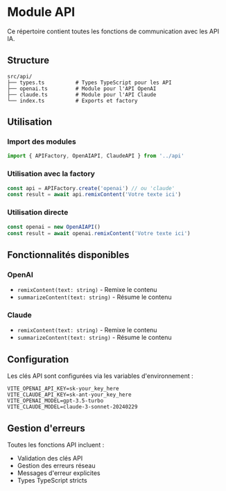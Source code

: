 # Module API

Ce répertoire contient toutes les fonctions de communication avec les API IA.

## Structure

```
src/api/
├── types.ts          # Types TypeScript pour les API
├── openai.ts         # Module pour l'API OpenAI
├── claude.ts         # Module pour l'API Claude
└── index.ts          # Exports et factory
```

## Utilisation

### Import des modules

```typescript
import { APIFactory, OpenAIAPI, ClaudeAPI } from '../api'
```

### Utilisation avec la factory

```typescript
const api = APIFactory.create('openai') // ou 'claude'
const result = await api.remixContent('Votre texte ici')
```

### Utilisation directe

```typescript
const openai = new OpenAIAPI()
const result = await openai.remixContent('Votre texte ici')
```

## Fonctionnalités disponibles

### OpenAI
- `remixContent(text: string)` - Remixe le contenu
- `summarizeContent(text: string)` - Résume le contenu

### Claude
- `remixContent(text: string)` - Remixe le contenu
- `summarizeContent(text: string)` - Résume le contenu

## Configuration

Les clés API sont configurées via les variables d'environnement :

```env
VITE_OPENAI_API_KEY=sk-your_key_here
VITE_CLAUDE_API_KEY=sk-ant-your_key_here
VITE_OPENAI_MODEL=gpt-3.5-turbo
VITE_CLAUDE_MODEL=claude-3-sonnet-20240229
```

## Gestion d'erreurs

Toutes les fonctions API incluent :
- Validation des clés API
- Gestion des erreurs réseau
- Messages d'erreur explicites
- Types TypeScript stricts 